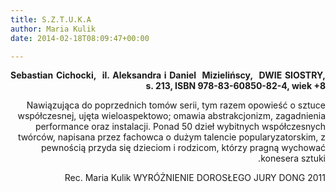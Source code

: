 ```yaml
---
title: S.Z.T.U.K.A
author: Maria Kulik
date: 2014-02-18T08:09:47+00:00

---
```

<p dir="RTL" style="text-align: justify;">
  <b>Sebastian Cichocki,  il. Aleksandra i Daniel  Mizielińscy,  DWIE SIOSTRY, s. 213, ISBN 978-83-60850-82-4, wiek +8</b>
<p dir="RTL">
  Nawiązująca do poprzednich tomów serii, tym razem opowieść o sztuce współczesnej, ujęta wieloaspektowo; omawia abstrakcjonizm, zagadnienia performance oraz instalacji. Ponad 50 dzieł wybitnych współczesnych twórców, napisana przez fachowca o dużym talencie popularyzatorskim, z pewnością przyda się dzieciom i rodzicom, którzy pragną wychować konesera sztuki.
<p dir="RTL">
  Rec. Maria Kulik
WYRÓŻNIENIE DOROSŁEGO JURY DONG 2011
